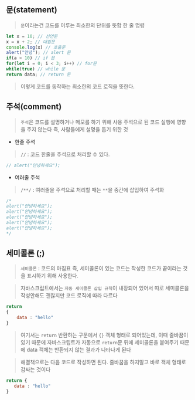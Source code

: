 ## 문(statement)
> `문`이라는건 코드를 이루는 최소한의 단위를 뜻함
> 한 줄 명령

```js
let x = 10; // 선언문
x = x + 2; // 대입문
console.log(x) // 호출문
alert("안녕"); // alert 문 
if(a > 10) // if 문
for(let i = 0; i < 3; i++) // for문
while(true) // while 문 
return data; // return 문
```
> 이렇게 코드를 동작하는 최소한의 코드 로직을 뜻한다.

## 주석(comment)
> `주석`은 코드를 설명하거나 메모를 하기 위해 사용
> 주석으로 된 코드 실행에 영향을 주지 않는다
> 즉, 사람들에게 설명을 돕기 위한 것

- 한줄 주석
> `//` : 코드 한줄을 주석으로 처리할 수 있다. 
```js
// alert("안녕하세요");
```

- 여러줄 주석
> `/**/` : 여러줄을 주석으로 처리할 때는 `**`을 중간에 삽입하여 주석화

```js
/*
alert("안녕하세요");
alert("안녕하세요");
alert("안녕하세요");
alert("안녕하세요");
alert("안녕하세요");
*/
```

## 세미콜론 (;)
> `세미콜론` : 코드의 마침표 즉, 세미콜론이 있는 코드는 작성한 코드가 끝이라는 것을 표시하기 위해 사용한다.

> 자바스크립트에서는 `자동 세미콜론 삽입 규칙`이 내장되어 있어서 따로 세미콜론을 작성안해도 괜찮지만 코드 로직에 따라 다르다

```js
return 
{
    data : "hello"
}
```
> 여기서는 `return` 반환하는 구문에서 `{}` 객체 형태로 되어있는데, 이때 줄바꿈이 있기 때문에 자바스크립트가 자동으로 `return`문 뒤에 세미콜론을 붙여주기 때문에 data 객체는 반환되지 않는 결과가 나타나게 된다

> 해결책으로는 다음 코드로 작성하면 된다. 줄바꿈을 하지말고 바로 객체 형태로 감싸는 것이다

```js
return {
   data : "hello"
}
```